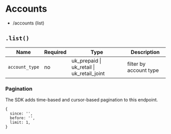 # Accounts

- /accounts (list)

## `.list()`

| Name           | Required | Type                                       | Description            |
| -------------- | -------- | ------------------------------------------ | ---------------------- |
| `account_type` | no       | uk_prepaid \| uk_retail \| uk_retail_joint | filter by account type |

### Pagination

The SDK adds time-based and cursor-based pagination to this endpoint.

```
{
  since: '',
  before: '',
  limit: 1,
}
```
